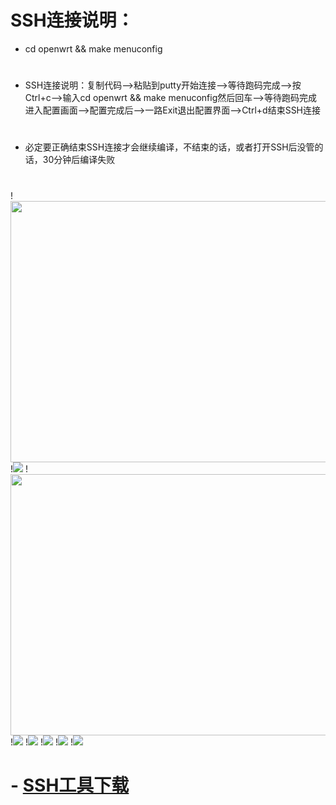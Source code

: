 # SSH连接说明：
- cd openwrt && make menuconfig
#
- SSH连接说明：复制代码-->粘贴到putty开始连接-->等待跑码完成-->按Ctrl+c-->输入cd openwrt && make menuconfig然后回车-->等待跑码完成进入配置画面-->配置完成后-->一路Exit退出配置界面-->Ctrl+d结束SSH连接
#
- 必定要正确结束SSH连接才会继续编译，不结束的话，或者打开SSH后没管的话，30分钟后编译失败
#
!<img src="https://github.com/danshui-git/shuoming/blob/master/doc/001.png" width="650" height="418" />
!<img src="https://github.com/danshui-git/shuoming/blob/master/doc/02.png" />
!<img src="https://github.com/danshui-git/shuoming/blob/master/doc/003.png" width="650" height="418" />
!<img src="https://github.com/danshui-git/shuoming/blob/master/doc/03.png" />
!<img src="https://github.com/danshui-git/shuoming/blob/master/doc/04.png" />
!<img src="https://github.com/danshui-git/shuoming/blob/master/doc/05.png" />
!<img src="https://github.com/danshui-git/shuoming/blob/master/doc/06.png" />
!<img src="https://github.com/danshui-git/shuoming/blob/master/doc/07.png" />
#
# - [SSH工具下载](https://www.chiark.greenend.org.uk/~sgtatham/putty/releases/0.74.html)
